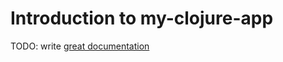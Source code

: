 # Introduction to my-clojure-app

TODO: write [great documentation](http://jacobian.org/writing/what-to-write/)
